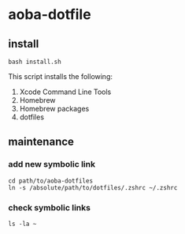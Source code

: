 # aoba-dotfile

## install

```
bash install.sh
```

This script installs the following:

1. Xcode Command Line Tools
1. Homebrew
1. Homebrew packages
1. dotfiles

## maintenance

### add new symbolic link

```
cd path/to/aoba-dotfiles
ln -s /absolute/path/to/dotfiles/.zshrc ~/.zshrc
```

### check symbolic links

```
ls -la ~
```
